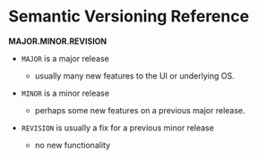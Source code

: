 # Semantic Versioning Reference

**MAJOR.MINOR.REVISION**

- `MAJOR` is a major release 
    - usually many new features to the UI or underlying OS.

- `MINOR` is a minor release 
    - perhaps some new features on a previous major release.

- `REVISION` is usually a fix for a previous minor release 
    - no new functionality
